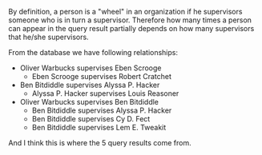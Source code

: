 By definition, a person is a "wheel" in an organization
if he supervisors someone who is in turn a supervisor.
Therefore how many times a person can appear in the query result
partially depends on how many supervisors that he/she supervisors.

From the database we have following relationships:

* Oliver Warbucks supervises Eben Scrooge
    * Eben Scrooge supervises Robert Cratchet
* Ben Bitdiddle supervises Alyssa P. Hacker
    * Alyssa P. Hacker supervises Louis Reasoner
* Oliver Warbucks supervises Ben Bitdiddle
    * Ben Bitdiddle supervises Alyssa P. Hacker
    * Ben Bitdiddle supervises Cy D. Fect
    * Ben Bitdiddle supervises Lem E. Tweakit

And I think this is where the 5 query results come from.
